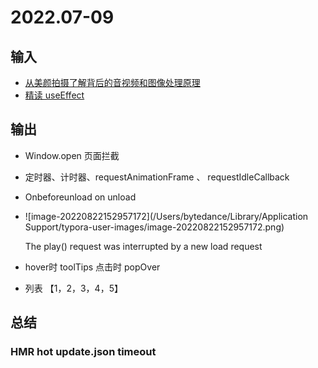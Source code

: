 # 2022.07-09



## 输入

* [从美颜拍摄了解背后的音视频和图像处理原理](https://tech.bytedance.net/articles/7123012228105633806)
*  [精读 useEffect ](https://juejin.cn/post/6844903806090608647)

## 输出

* Window.open 页面拦截

* 定时器、计时器、requestAnimationFrame 、 requestIdleCallback

* Onbeforeunload on unload

* ![image-20220822152957172](/Users/bytedance/Library/Application Support/typora-user-images/image-20220822152957172.png)

   The play() request was interrupted by a new load request

* hover时 toolTips 点击时 popOver

* 列表 【1，2，3，4，5】 

## 总结

### HMR hot update.json timeout 

